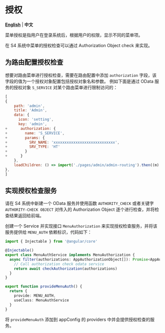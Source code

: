 # 授权

[**English**](../../s4/Authorization.md) | **中文**

菜单授权是指用户在登录系统后，根据用户的权限，显示不同的菜单项。

在 S4 系统中菜单的授权检查可以通过 Authorization Object check 来实现。

## 为路由配置授权检查

想要对路由菜单进行授权检查，需要在路由配置中添加 `authorization` 字段，该字段的值为一个授权对象配置包括授权对象名和参数。
例如下面是通过 OData 服务的授权对象 `S_SERVICE` 对某个路由菜单进行限制访问的：

```javascript
[
{
    path: 'admin',
    title: 'Admin',
    data: {
      icon: 'setting',
      key: 'admin',
+      authorization: {
+        name: 'S_SERVICE',
+        params: {
+          SRV_NAME: 'xxxxxxxxxxxxxxxxxxxxxxxxxxxx',
+          SRV_TYPE: 'HT'
+        }
+      }
    },
    loadChildren: () => import('./pages/admin/admin-routing').then((m) => m.default)
},
]
```

## 实现授权检查服务

请在 S4 系统中新建一个 OData 服务并使用函数 `AUTHORITY_CHECK` 或者关键字 `AUTHORITY-CHECK OBJECT` 对传入的 Authorization Object 逐个进行检查，并将检查结果返回给前端。

创建一个 Service 并实现接口 `MenuAuthorization` 来实现授权检查服务，并将该服务提供给 `MENU_AUTH` 依赖标识，代码如下：

```typescript
import { Injectable } from '@angular/core'

@Injectable()
export class MenuAuthService implements MenuAuthorization {
  async filter(authorizations: AppAuthorizationObject[]): Promise<AppAuthorizationObject[]> {
    // Call authorization check odata service
    return await checkAuthorization(authorizations)
  }
}

export function provideMenuAuth() {
  return {
    provide: MENU_AUTH,
    useClass: MenuAuthService
  }
}
```

将 `provideMenuAuth` 添加到 appConfig 的 providers 中并会提供授权检查的服务。

